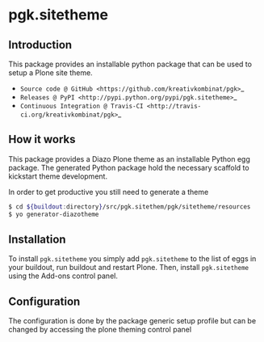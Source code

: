 # pgk.sitetheme

## Introduction

This package provides an installable python package that can be used to setup
a Plone site theme.

* `Source code @ GitHub <https://github.com/kreativkombinat/pgk>`_
* `Releases @ PyPI <http://pypi.python.org/pypi/pgk.sitetheme>`_
* `Continuous Integration @ Travis-CI <http://travis-ci.org/kreativkombinat/pgk>`_

## How it works

This package provides a Diazo Plone theme as an installable Python egg package.
The generated Python package hold the necessary scaffold to kickstart theme
development.

In order to get productive you still need to generate a theme

```bash
$ cd ${buildout:directory}/src/pgk.sitethem/pgk/sitetheme/resources
$ yo generator-diazotheme

```


## Installation

To install `pgk.sitetheme` you simply add ``pgk.sitetheme``
to the list of eggs in your buildout, run buildout and restart Plone.
Then, install `pgk.sitetheme` using the Add-ons control panel.


## Configuration

The configuration is done by the package generic setup profile but can be changed by accessing the plone theming control panel
